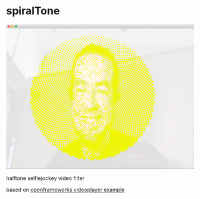# spiralTone

![screenshot of spiralTone](spiralTone.png)

halftone selfiejockey video filter

based on [openframeworks videoplayer example](https://github.com/openframeworks/openFrameworks/tree/master/examples/video/videoPlayerExample)
